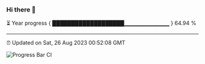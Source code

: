 ### Hi there 👋

⏳ Year progress { ███████████████████▁▁▁▁▁▁▁▁▁▁▁ } 64.94 %

---

⏰ Updated on Sat, 26 Aug 2023 00:52:08 GMT

![Progress Bar CI](https://github.com/JuvenileQ/Progress-Bar-CI/workflows/main/badge.svg)
